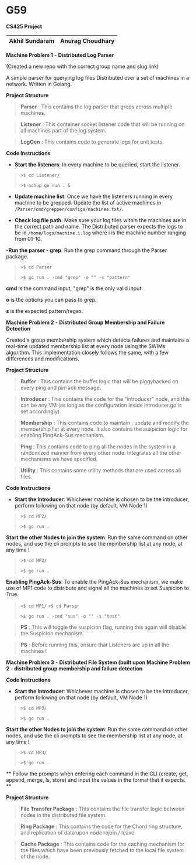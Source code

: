 # G59

**CS425 Project** 

| Akhil Sundaram  | Anurag Choudhary  |
| ------ | ------ |


**Machine Problem 1** - **Distributed Log Parser**

(Created a new repo with the correct group name and slug link)

A simple parser for querying log files Distributed over a set of machines in a network. Written in Golang.


**Project Structure**

>**Parser** :
> This contains the log parser that greps across multiple machines.

>**Listener** : 
> This container socket listener code that will be running on all machines part of the log system.

>**LogGen** : 
> This contains code to generate logs for unit tests.


**Code Instructions**


- **Start the listeners**: In every machine to be queried, start the listener.

>`>$ cd Listener/`
>
>`>$ nohup go run . &`

- **Update machine list**: Once we have the listeners running in every machine to be grepped. Update the list of active machines in `/Parser/cmd/grepper/configs/machines.txt/`.

- **Check log file path**: Make sure your log files within the machines are in the correct path and name. The Distributed parser expects the logs to be in `/home/logs/machine.i.log` where i is the machine number ranging from 01-10.

-**Run the parser - grep**: Run the grep command through the Parser package. 

> `>$ cd Parser`
>
>`>$ go run . -cmd "grep" -o "" -s "pattern"`

**cmd** is the command input, "grep" is the only valid input.

**o** is the options you can pass to grep.

**s** is the expected pattern/regex.


**Machine Problem 2** - **Distributed Group Membership and Failure Detection**


Created a group membership system which detects failures and maintains a real-time updated membership list at every node using the SWIMs algorithm. This implementation closely follows the same, with a few differences and modifications. 


**Project Structure**


>**Buffer** :
> This contains the buffer logic that will be piggybacked on every ping and pin-ack message.


>**Introducer** : 
> This contains the code for the "introducer" node, and this can be any VM (as long as the configuration inside introducer.go is set accordingly).


>**Membership** : 
> This contains code to maintain , update and modify the membership list at every node. It also contains the suspicion logic for enabling PingAck-Sus mechanism.


>**Ping** :
>This contains code to ping all the nodes in the system in a randomized manner from every other node. Integrates all the other mechanisms we have specified.


>**Utility** :
>This contains some utility methods that are used across all files.


**Code Instructions**


- **Start the Introducer**: Whichever machine is chosen to be the introducer, perform following on that node (by default, VM Node 1)


>`>$ cd MP2/`
>
>`>$ go run .`


**Start the other Nodes to join the system**: Run the same command on other nodes, and use the cli prompts to see the membership list at any node, at any time !


>`>$ cd MP2/`
>
>`>$ go run .`



**Enabling PingAck-Sus**: To enable the PingAck-Sus mechanism, we make use of MP1 code to distribute and signal all the machines to set Suspicion to True. 


> `>$ cd MP1/`
> `>$ cd Parser`
>
>`>$ go run . -cmd "sus" -o "" -s "test"`



>**PS** : This will toggle the suspicion flag, running this again will disable the Suspicion mechanism.


>**PS** : Before running this, ensure that Listeners are up in all the machines ! 


**Machine Problem 3** - **Distributed File System (built upon Machine Problem 2 - distributed group membership and failure detection** 


**Code Instructions**


- **Start the Introducer**: Whichever machine is chosen to be the introducer, perform following on that node (by default, VM Node 1)


>`>$ cd MP3/`
>
>`>$ go run .`


**Start the other Nodes to join the system**: Run the same command on other nodes, and use the cli prompts to see the membership list at any node, at any time !


>`>$ cd MP3/`
>
>`>$ go run .`

** Follow the prompts when entering each command in the CLI (create, get, append, merge, ls, store) and input the values in the format that it expects. **

**Project Structure**


>**File Transfer Package** :
> This contains the file transfer logic between nodes in the distributed file system.


>**Ring Package** : 
> This contains the code for the Chord ring structure, and replication of data upon node rejoin / leave.


>**Cache Package** : 
> This contains code for the caching mechanism for the files which have been previously fetched to the local file system of the node.






